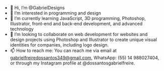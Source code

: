 - 👋 Hi, I’m @GabrielDesigns
- 👀 I’m interested in programming and design 
- 🌱 I’m currently learning JavaScript, 3D programming, Photoshop, Illustrator, front-end and back-end development, and advanced technology 
- 💞️ I’m looking to collaborate on web development for websites and design projects using Photoshop and Illustrator to create unique visual identities for companies, including logo design.
- 📫  How to reach me: You can reach me via email at gabrielfreiredossantos349@gmail.com, WhatsApp:  (55) 14 988027404, or through my Instagram profile at @dossantosgabrielfreire. 

<!---
GabrielDesigns/GabrielDesigns is a ✨ special ✨ repository because its `README.md` (this file) appears on your GitHub profile.
You can click the Preview link to take a look at your changes.
--->
